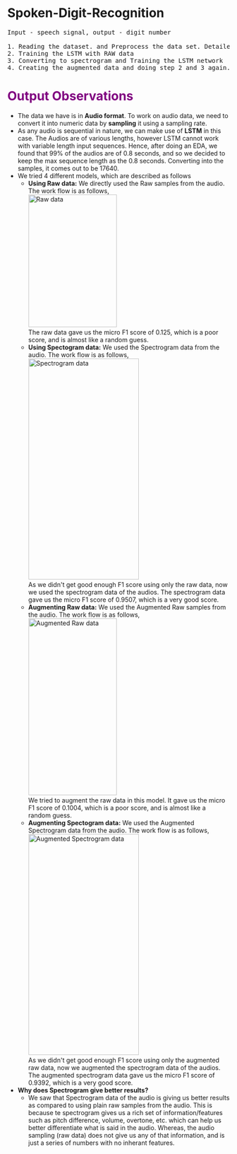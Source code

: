 # Spoken-Digit-Recognition
<pre>
Input - speech signal, output - digit number

1. Reading the dataset. and Preprocess the data set. Detailed instrctions are given below.
2. Training the LSTM with RAW data
3. Converting to spectrogram and Training the LSTM network
4. Creating the augmented data and doing step 2 and 3 again.  
</pre>

# <font color='purple'>**Output Observations**</font>
<ul>
<li>The data we have is in <b>Audio format</b>. To work on audio data, we need to convert it into numeric data by <b>sampling</b> it using a sampling rate.</li>
<li>As any audio is sequential in nature, we can make use of <b>LSTM</b> in this case. The Audios are of various lengths, however LSTM cannot work with variable length input sequences. Hence, after doing an EDA, we found that 99% of the audios are of 0.8 seconds, and so we decided to keep the max sequence length as the 0.8 seconds. Converting into the samples, it comes out to be 17640.</li>
<li>We tried 4 different models, which are described as follows
    <ul>
        <li><b>Using Raw data:</b> We directly used the Raw samples from the audio. The work flow is as follows,<br>
        <a href="https://imgur.com/a/P6kGhh4/">
         <img alt="Raw data" src="https://i.imgur.com/AHfdECy.png"
         width="200" height="300">
      </a> <br>
      The raw data gave us the micro F1 score of 0.125, which is a poor score, and is almost like a random guess. 
        </li>
        <li><b>Using Spectogram data:</b> We used the Spectrogram data from the audio. The work flow is as follows,<br>
        <a href="https://imgur.com/a/BrVJkZM/">
         <img alt="Spectrogram data" src="https://i.imgur.com/yBEDu8i.png"
         width="250" height="500">
      </a><br>
      As we didn't get good enough F1 score using only the raw data, now we used the spectrogram data of the audios. The spectrogram data gave us the micro F1 score of 0.9507, which is a very good score.</li>
        <li><b>Augmenting Raw data:</b> We used the Augmented Raw samples from the audio. The work flow is as follows,<br>
        <a href="https://imgur.com/a/OmlUH06/">
         <img alt="Augmented Raw data" src="https://i.imgur.com/PwWXZYZ.png"
         width="200" height="400">
      </a><br>
      We tried to augment the raw data in this model. It gave us the micro F1 score of 0.1004, which is a poor score, and is almost like a random guess. </li>
        <li><b>Augmenting Spectogram data:</b> We used the Augmented Spectrogram data from the audio. The work flow is as follows,<br>
        <a href="https://imgur.com/a/FUCowY2/">
         <img alt="Augmented Spectrogram data" src="https://i.imgur.com/M6EIra4.png"
         width="250" height="500">
      </a><br>
      As we didn't get good enough F1 score using only the augmented raw data, now we augmented the spectrogram data of the audios. The augmented spectrogram data gave us the micro F1 score of 0.9392, which is a very good score.</li>
    </ul>
</li>
<li><b>Why does Spectrogram give better results?</b>
    <ul>
        <li>We saw that Spectrogram data of the audio is giving us better results as compared to using plain raw samples from the audio. This is because te spectrogram gives us a rich set of information/features such as pitch difference, volume, overtone, etc. which can help us better differentiate what is said in the audio. Whereas, the audio sampling (raw data) does not give us any of that information, and is just a series of numbers with no inherant features. </li>
    </ul>
</li>
</ul>
